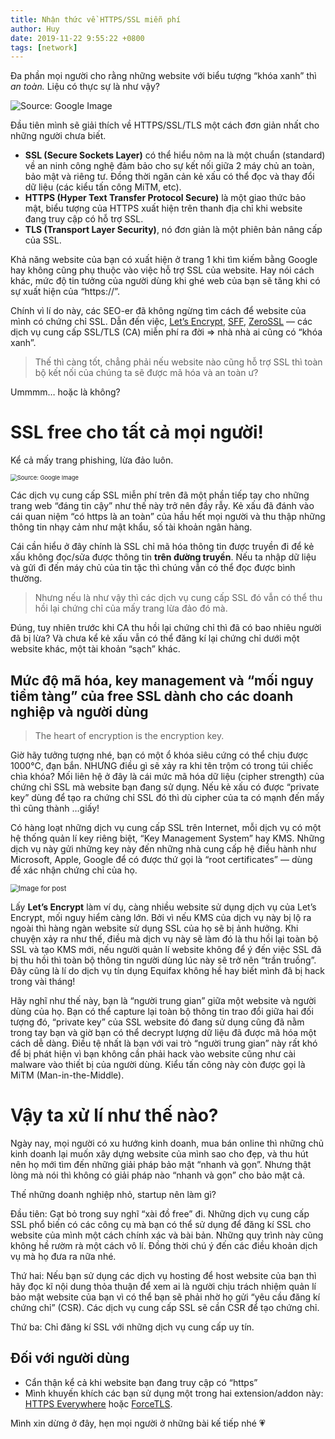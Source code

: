 ```yaml
---
title: Nhận thức về HTTPS/SSL miễn phí
author: Huy
date: 2019-11-22 9:55:22 +0800
tags: [network]
---
```


Đa phần mọi người cho rằng những website với biểu tượng “khóa xanh” thì *an toàn.* Liệu có thực sự là như vậy?

![Source: Google Image](https://miro.medium.com/max/1366/0*leHE8ZDdWp9PGVWP)

Đầu tiên mình sẽ giải thích về HTTPS/SSL/TLS một cách đơn giản nhất cho những người chưa biết.

- **SSL (Secure Sockets Layer)** có thể hiểu nôm na là một chuẩn (standard) về an ninh công nghệ đảm bảo cho sự kết nối giữa 2 máy chủ an toàn, bảo mật và riêng tư. Đồng thời ngăn cản kẻ xấu có thể đọc và thay đổi dữ liệu (các kiểu tấn công MiTM, etc).
- **HTTPS (Hyper Text Transfer Protocol Secure)** là một giao thức bảo mật, biểu tượng của HTTPS xuất hiện trên thanh địa chỉ khi website đang truy cập có hỗ trợ SSL.
- **TLS (Transport Layer Security)**, nó đơn giản là một phiên bản nâng cấp của SSL.

Khả năng website của bạn có xuất hiện ở trang 1 khi tìm kiếm bằng Google hay không cũng phụ thuộc vào việc hỗ trợ SSL của website. Hay nói cách khác, mức độ tin tưởng của người dùng khi ghé web của bạn sẽ tăng khi có sự xuất hiện của “https://”.

Chính vì lí do này, các SEO-er đã không ngừng tìm cách để website của mình có chứng chỉ SSL. Dẫn đến việc, [Let’s Encrypt](https://letsencrypt.org/), [SFF](https://www.sslforfree.com/), [ZeroSSL](https://zerossl.com/) — các dịch vụ cung cấp SSL/TLS (CA) miễn phí ra đời => nhà nhà ai cũng có “khóa xanh”.

> Thế thì càng tốt, chẳng phải nếu website nào cũng hỗ trợ SSL thì toàn bộ kết nối của chúng ta sẽ được mã hóa và an toàn ư?

Ummmm… hoặc là không?

# SSL free cho tất cả mọi người!

Kể cả mấy trang phishing, lừa đảo luôn.

<img src="https://miro.medium.com/max/961/0*0d2CoX4VcCyRB6l0" alt="Source: Google Image" style="zoom: 67%;" />

Các dịch vụ cung cấp SSL miễn phí trên đã một phần tiếp tay cho những trang web “đáng tin cậy” như thế này trở nên đầy rẫy. Kẻ xấu đã đánh vào cái quan niệm “có https là an toàn” của hầu hết mọi người và thu thập những thông tin nhạy cảm như mật khẩu, số tài khoản ngân hàng.

Cái cần hiểu ở đây chính là SSL chỉ mã hóa thông tin được truyền đi để kẻ xấu không đọc/sửa được thông tin **trên đường truyền**. Nếu ta nhập dữ liệu và gửi đi đến máy chủ của tin tặc thì chúng vẫn có thể đọc được bình thường.

> Nhưng nếu là như vậy thì các dịch vụ cung cấp SSL đó vẫn có thể thu hồi lại chứng chỉ của mấy trang lừa đảo đó mà.

Đúng, tuy nhiên trước khi CA thu hồi lại chứng chỉ thì đã có bao nhiêu người đã bị lừa? Và chưa kể kẻ xấu vẫn có thể đăng kí lại chứng chỉ dưới một website khác, một tài khoản “sạch” khác.

## Mức độ mã hóa, key management và “mối nguy tiềm tàng” của free SSL dành cho các doanh nghiệp và người dùng

> The heart of encryption is the encryption key.

Giờ hãy tưởng tượng nhé, bạn có một ổ khóa siêu cứng có thể chịu được 1000°C, đạn bắn. NHƯNG điều gì sẽ xảy ra khi tên trộm có trong túi chiếc chìa khóa? Mối liên hệ ở đây là cái mức mã hóa dữ liệu (cipher strength) của chứng chỉ SSL mà website bạn đang sử dụng. Nếu kẻ xấu có được “private key” dùng để tạo ra chứng chỉ SSL đó thì dù cipher của ta có mạnh đến mấy thì cũng thành …giấy!

Có hàng loạt những dịch vụ cung cấp SSL trên Internet, mỗi dịch vụ có một hệ thống quản lí key riêng biệt, “Key Management System” hay KMS. Những dịch vụ này gửi những key này đến những nhà cung cấp hệ điều hành như Microsoft, Apple, Google để có được thứ gọi là “root certificates” — dùng để xác nhận chứng chỉ của họ.

<img src="https://miro.medium.com/max/1115/1*QTwFlLHTdnG8UzYEmhonUg.png" alt="Image for post" style="zoom:80%;" />

Lấy **Let’s Encrypt** làm ví dụ, càng nhiều website sử dụng dịch vụ của Let’s Encrypt, mối nguy hiểm càng lớn. Bởi vì nếu KMS của dịch vụ này bị lộ ra ngoài thì hàng ngàn website sử dụng SSL của họ sẽ bị ảnh hưởng. Khi chuyện xảy ra như thế, điều mà dịch vụ này sẽ làm đó là thu hồi lại toàn bộ SSL và tạo KMS mới, nếu người quản lí website không để ý đến việc SSL đã bị thu hồi thì toàn bộ thông tin người dùng lúc này sẽ trở nên “trần truồng”. Đây cũng là lí do dịch vụ tín dụng Equifax không hề hay biết mình đã bị hack trong vài tháng!

Hãy nghĩ như thế này, bạn là “người trung gian” giữa một website và người dùng của họ. Bạn có thể capture lại toàn bộ thông tin trao đổi giữa hai đối tượng đó, “private key” của SSL website đó đang sử dụng cũng đã nằm trong tay bạn và giờ bạn có thể decrypt lượng dữ liệu đã được mã hóa một cách dễ dàng. Điều tệ nhất là bạn với vai trò “người trung gian” này rất khó để bị phát hiện vì bạn không cần phải hack vào website cũng như cài malware vào thiết bị của người dùng. Kiểu tấn công này còn được gọi là MiTM (Man-in-the-Middle).

# Vậy ta xử lí như thế nào?

Ngày nay, mọi người có xu hướng kinh doanh, mua bán online thì những chủ kinh doanh lại muốn xây dựng website của mình sao cho đẹp, và thu hút nên họ mới tìm đến những giải pháp bảo mật “nhanh và gọn”. Nhưng thật lòng mà nói thì không có giải pháp nào “nhanh và gọn” cho bảo mật cả.

Thế những doanh nghiệp nhỏ, startup nên làm gì?

Đầu tiên: Gạt bỏ trong suy nghĩ “xài đồ free” đi. Những dịch vụ cung cấp SSL phổ biến có các công cụ mà bạn có thể sử dụng để đăng kí SSL cho website của mình một cách chính xác và bài bản. Những quy trình này cũng không hề rườm rà một cách vô lí. Đồng thời chú ý đến các điều khoản dịch vụ mà họ đưa ra nữa nhé.

Thứ hai: Nếu bạn sử dụng các dịch vụ hosting để host website của bạn thì hãy đọc kĩ nội dung thỏa thuận để xem ai là người chịu trách nhiệm quản lí bảo mật website của bạn vì có thể bạn sẽ phải nhờ họ gửi “yêu cầu đăng kí chứng chỉ” (CSR). Các dịch vụ cung cấp SSL sẽ cần CSR để tạo chứng chỉ.

Thứ ba: Chỉ đăng kí SSL với những dịch vụ cung cấp uy tín.

## Đối với người dùng

- Cẩn thận kể cả khi website bạn đang truy cập có “https”
- Mình khuyến khích các bạn sử dụng một trong hai extension/addon này: [HTTPS Everywhere](https://www.eff.org/https-everywhere) hoặc [ForceTLS](http://forcetls.sidstamm.com/).

Mình xin dừng ở đây, hẹn mọi người ở những bài kế tiếp nhé 💗